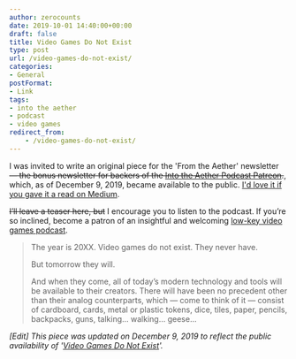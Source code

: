 ```yaml
---
author: zerocounts
date: 2019-10-01 14:40:00+00:00
draft: false
title: Video Games Do Not Exist
type: post
url: /video-games-do-not-exist/
categories:
- General
postFormat:
- Link
tags:
- into the aether
- podcast
- video games
redirect_from:
    - /video-games-do-not-exist/
---
```


I was invited to write an original piece for the 'From the Aether' newsletter ~~— the bonus newsletter for backers of the [Into the Aether Podcast Patreon](https://www.patreon.com/intothecast/overview).~~, which, as of December 9, 2019, became available to the public. [I'd love it if you gave it a read on Medium](https://medium.com/@intothecast/from-the-aether-4-f3f330497ea5).

~~I’ll leave a teaser here, but~~ I encourage you to listen to the podcast. If you’re so inclined, become a patron of an insightful and welcoming [low-key video games podcast](https://anchor.fm/theaether).

> The year is 20XX. Video games do not exist. They never have.
>
> But tomorrow they will.
>
> And when they come, all of today’s modern technology and tools will be available to their creators. There will have been no precedent other than their analog counterparts, which — come to think of it — consist of cardboard, cards, metal or plastic tokens, dice, tiles, paper, pencils, backpacks, guns, talking… walking… geese…

_[Edit] This piece was updated on December 9, 2019 to reflect the public availability of '[Video Games Do Not Exist](https://medium.com/@intothecast/from-the-aether-4-f3f330497ea5)'._
